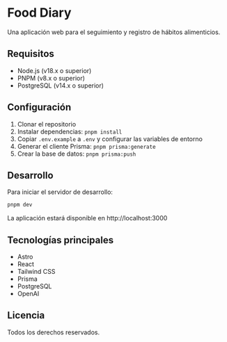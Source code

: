 # Food Diary

Una aplicación web para el seguimiento y registro de hábitos alimenticios. 

## Requisitos

- Node.js (v18.x o superior)
- PNPM (v8.x o superior)
- PostgreSQL (v14.x o superior)

## Configuración

1. Clonar el repositorio
2. Instalar dependencias: `pnpm install`
3. Copiar `.env.example` a `.env` y configurar las variables de entorno
4. Generar el cliente Prisma: `pnpm prisma:generate`
5. Crear la base de datos: `pnpm prisma:push`

## Desarrollo

Para iniciar el servidor de desarrollo:

```bash
pnpm dev
```

La aplicación estará disponible en http://localhost:3000

## Tecnologías principales

- Astro
- React
- Tailwind CSS
- Prisma
- PostgreSQL
- OpenAI

## Licencia

Todos los derechos reservados.
